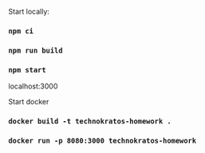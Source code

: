 Start locally:

### `npm ci`
### `npm run build`
### `npm start`

localhost:3000


Start docker 

### `docker build -t technokratos-homework .`
### `docker run -p 8080:3000 technokratos-homework`


